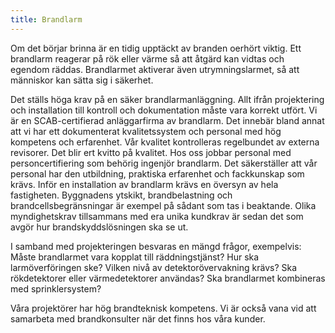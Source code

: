 ```yaml
---
title: Brandlarm
---
```

Om det börjar brinna är en tidig upptäckt av branden oerhört viktig. Ett brandlarm reagerar på rök eller värme så att åtgärd kan vidtas och egendom räddas. Brandlarmet aktiverar även utrymningslarmet, så att människor kan sätta sig i säkerhet. 

Det ställs höga krav på en säker brandlarmanläggning. Allt ifrån projektering och installation till kontroll och dokumentation måste vara korrekt utfört. Vi är en SCAB-certifierad anläggarfirma av brandlarm. Det innebär bland annat att vi har ett dokumenterat kvalitetssystem och personal med hög kompetens och erfarenhet. Vår kvalitet kontrolleras regelbundet av externa revisorer. Det blir ert kvitto på kvalitet. Hos oss jobbar personal med personcertifiering som behörig ingenjör brandlarm. Det säkerställer att vår personal har den utbildning, praktiska erfarenhet och fackkunskap som krävs. Inför en installation av brandlarm krävs en översyn av hela fastigheten. Byggnadens ytskikt, brandbelastning och brandcellsbegränsningar är exempel på sådant som tas i beaktande. Olika myndighetskrav tillsammans med era unika kundkrav är sedan det som avgör hur brandskyddslösningen ska se ut.


I samband med projekteringen besvaras en mängd frågor, exempelvis: Måste brandlarmet vara kopplat till räddningstjänst? Hur ska larmöverföringen ske? Vilken nivå av detektorövervakning krävs? Ska rökdetektorer eller värmedetektorer användas? Ska brandlarmet kombineras med sprinklersystem?


Våra projektörer har hög brandteknisk kompetens. Vi är också vana vid att samarbeta med brandkonsulter när det finns hos våra kunder.